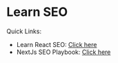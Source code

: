 # Learn SEO

Quick Links:
- Learn React SEO: [Click here](https://github.com/sahilrajput03/react-seo-demo)
- NextJs SEO Playbook: [Click here](https://vercel.com/blog/nextjs-seo-playbook)
